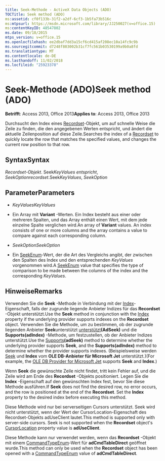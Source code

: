 ```yaml
---
title: Seek-Methode - ActiveX Data Objects (ADO)
TOCTitle: Seek method (ADO)
ms:assetid: cf0f133b-31f2-a2df-6cf3-1b5fa73b516c
ms:mtpsurl: https://msdn.microsoft.com/library/JJ250027(v=office.15)
ms:contentKeyID: 48547802
ms.date: 09/18/2015
mtps_version: v=office.15
ms.openlocfilehash: ee2dbaf7dd3a15cf6cd415af208ec10a14fc9c9b
ms.sourcegitcommit: d7248f803002b31cf7fc561b03530199a9b0a8fd
ms.translationtype: MT
ms.contentlocale: de-DE
ms.lasthandoff: 11/02/2018
ms.locfileid: "25923378"
---
```

# <a name="seek-method-ado"></a><span data-ttu-id="32ff5-102">Seek-Methode (ADO)</span><span class="sxs-lookup"><span data-stu-id="32ff5-102">Seek method (ADO)</span></span>


<span data-ttu-id="32ff5-103">**Betrifft**: Access 2013, Office 2013</span><span class="sxs-lookup"><span data-stu-id="32ff5-103">**Applies to**: Access 2013, Office 2013</span></span>



<span data-ttu-id="32ff5-104">Durchsucht den Index eines [Recordset](recordset-object-ado.md)-Objekt, um auf schnelle Weise die Zeile zu finden, die den angegebenen Werten entspricht, und ändert die aktuelle Zeilenposition auf diese Zeile.</span><span class="sxs-lookup"><span data-stu-id="32ff5-104">Searches the index of a [Recordset](recordset-object-ado.md) to quickly locate the row that matches the specified values, and changes the current row position to that row.</span></span>

## <a name="syntax"></a><span data-ttu-id="32ff5-105">Syntax</span><span class="sxs-lookup"><span data-stu-id="32ff5-105">Syntax</span></span>

<span data-ttu-id="32ff5-106">*Recordset-Objekt*. Seek*KeyValues entspricht*, *SeekOption*</span><span class="sxs-lookup"><span data-stu-id="32ff5-106">*recordset*.Seek*KeyValues*, *SeekOption*</span></span>

## <a name="parameters"></a><span data-ttu-id="32ff5-107">Parameter</span><span class="sxs-lookup"><span data-stu-id="32ff5-107">Parameters</span></span>

  - <span data-ttu-id="32ff5-108">*KeyValues*</span><span class="sxs-lookup"><span data-stu-id="32ff5-108">*KeyValues*</span></span>

  - <span data-ttu-id="32ff5-p101">Ein Array mit **Variant** -Werten. Ein Index besteht aus einer oder mehreren Spalten, und das Array enthält einen Wert, mit dem jede einzelne Spalte verglichen wird.</span><span class="sxs-lookup"><span data-stu-id="32ff5-p101">An array of **Variant** values. An index consists of one or more columns and the array contains a value to compare against each corresponding column.</span></span>

  - <span data-ttu-id="32ff5-111">*SeekOption*</span><span class="sxs-lookup"><span data-stu-id="32ff5-111">*SeekOption*</span></span>

  - <span data-ttu-id="32ff5-112">Ein [SeekEnum](seekenum.md)-Wert, der die Art des Vergleichs angibt, der zwischen den Spalten des Index und den entsprechenden *KeyValues* vorgenommen wird.</span><span class="sxs-lookup"><span data-stu-id="32ff5-112">A [SeekEnum](seekenum.md) value that specifies the type of comparison to be made between the columns of the index and the corresponding *KeyValues*.</span></span>

## <a name="remarks"></a><span data-ttu-id="32ff5-113">Hinweise</span><span class="sxs-lookup"><span data-stu-id="32ff5-113">Remarks</span></span>

<span data-ttu-id="32ff5-114">Verwenden Sie die **Seek** -Methode in Verbindung mit der [Index](index-property-ado.md)-Eigenschaft, falls der zugrunde liegende Anbieter Indizes für das **Recordset** -Objekt unterstützt.</span><span class="sxs-lookup"><span data-stu-id="32ff5-114">Use the **Seek** method in conjunction with the [Index](index-property-ado.md) property if the underlying provider supports indexes on the **Recordset** object.</span></span> <span data-ttu-id="32ff5-115">Verwenden Sie die Methode, um zu bestimmen, ob der zugrunde liegenden Anbieter **Seek**unterstützt [unterstützt](supports-method-ado.md)**(AdSeek)** und die **Supports(adIndex)** -Methode, um festzustellen, ob der Anbieter Indizes unterstützt.</span><span class="sxs-lookup"><span data-stu-id="32ff5-115">Use the [Supports](supports-method-ado.md)**(adSeek)** method to determine whether the underlying provider supports **Seek**, and the **Supports(adIndex)** method to determine whether the provider supports indexes.</span></span> <span data-ttu-id="32ff5-116">(Beispielsweise werden [Seek](microsoft-ole-db-provider-for-microsoft-jet.md) und **Index** vom **OLE DB-Anbieter für Microsoft Jet** unterstützt.)</span><span class="sxs-lookup"><span data-stu-id="32ff5-116">(For example, the [OLE DB Provider for Microsoft Jet](microsoft-ole-db-provider-for-microsoft-jet.md) supports **Seek** and **Index**.)</span></span>

<span data-ttu-id="32ff5-p103">Wenn **Seek** die gewünschte Zeile nicht findet, tritt kein Fehler auf, und die Zeile wird am Ende des **Recordset** -Objekts positioniert. Legen Sie die **Index** -Eigenschaft auf den gewünschten Index fest, bevor Sie diese Methode ausführen.</span><span class="sxs-lookup"><span data-stu-id="32ff5-p103">If **Seek** does not find the desired row, no error occurs, and the row is positioned at the end of the **Recordset**. Set the **Index** property to the desired index before executing this method.</span></span>

<span data-ttu-id="32ff5-p104">Diese Methode wird nur bei serverseitigen Cursors unterstützt. Seek wird nicht unterstützt, wenn der Wert der CursorLocation-Eigenschaft des Recordset-Objekts adUseClient lautet.</span><span class="sxs-lookup"><span data-stu-id="32ff5-p104">This method is supported only with server-side cursors. Seek is not supported when the **Recordset** object's [CursorLocation](cursorlocation-property-ado.md) property value is **adUseClient**.</span></span>

<span data-ttu-id="32ff5-121">Diese Methode kann nur verwendet werden, wenn das **Recordset** -Objekt mit einem [CommandTypeEnum](commandtypeenum.md)-Wert für **adCmdTableDirect** geöffnet wurde.</span><span class="sxs-lookup"><span data-stu-id="32ff5-121">This method can only be used when the **Recordset** object has been opened with a [CommandTypeEnum](commandtypeenum.md) value of **adCmdTableDirect**.</span></span>

